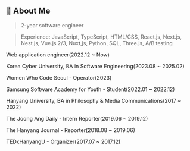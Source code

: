 ## 🤍 About Me

> 2-year software engineer

> Experience: JavaScript, TypeScript, HTML/CSS, React.js, Next.js, Nest.js, Vue.js 2/3, Nuxt,js, Python, SQL, Three.js, A/B testing

<p>Web application engineer(2022.12 ~ Now)
<p>Korea Cyber University, BA in Software Engineering(2023.08 ~ 2025.02)
<p>Women Who Code Seoul - Operator(2023)</p>
<p>Samsung Software Academy for Youth - Student(2022.01 ~ 2022.12)</p>
<p>Hanyang University, BA in Philosophy & Media Communications(2017 ~ 2022)</p>
<p>The Joong Ang Daily - Intern Reporter(2019.06 ~ 2019.12)</p>
<p>The Hanyang Journal - Reporter(2018.08 ~ 2019.06)</p>
<p>TEDxHanyangU - Organizer(2017.07 ~ 2017.12)</p>
